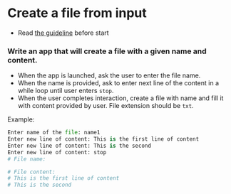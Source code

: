 # Create a file from input

- Read [the guideline](https://github.com/mate-academy/py-task-guideline/blob/main/README.md) before start

### Write an app that will create a file with a given name and content.

- When the app is launched, ask the user to enter the file name.
- When the name is provided, ask to enter next line of the content
in a while loop until user enters `stop`.
- When the user completes interaction, create a file with name and
fill it with content provided by user. File extension should be `txt`.

Example:
```python
Enter name of the file: name1
Enter new line of content: This is the first line of content
Enter new line of content: This is the second
Enter new line of content: stop
# File name: 

# File content:
# This is the first line of content
# This is the second
```
